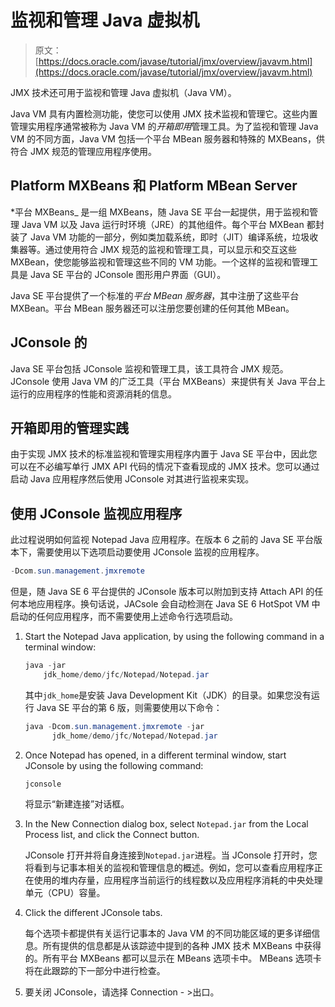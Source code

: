 # 监视和管理 Java 虚拟机

> 原文： [https://docs.oracle.com/javase/tutorial/jmx/overview/javavm.html](https://docs.oracle.com/javase/tutorial/jmx/overview/javavm.html)

JMX 技术还可用于监视和管理 Java 虚拟机（Java VM）。

Java VM 具有内置检测功能，使您可以使用 JMX 技术监视和管理它。这些内置管理实用程序通常被称为 Java VM 的*开箱即用*管理工具。为了监视和管理 Java VM 的不同方面，Java VM 包括一个平台 MBean 服务器和特殊的 MXBeans，供符合 JMX 规范的管理应用程序使用。

## Platform MXBeans 和 Platform MBean Server

*平台 MXBeans_ 是一组 MXBeans，随 Java SE 平台一起提供，用于监视和管理 Java VM 以及 Java 运行时环境（JRE）的其他组件。每个平台 MXBean 都封装了 Java VM 功能的一部分，例如类加载系统，即时（JIT）编译系统，垃圾收集器等。通过使用符合 JMX 规范的监视和管理工具，可以显示和交互这些 MXBean，使您能够监视和管理这些不同的 VM 功能。一个这样的监视和管理工具是 Java SE 平台的 JConsole 图形用户界面（GUI）。

Java SE 平台提供了一个标准的*平台 MBean 服务器*，其中注册了这些平台 MXBean。平台 MBean 服务器还可以注册您要创建的任何其他 MBean。

## JConsole 的

Java SE 平台包括 JConsole 监视和管理工具，该工具符合 JMX 规范。 JConsole 使用 Java VM 的广泛工具（平台 MXBeans）来提供有关 Java 平台上运行的应用程序的性能和资源消耗的信息。

## 开箱即用的管理实践

由于实现 JMX 技术的标准监视和管理实用程序内置于 Java SE 平台中，因此您可以在不必编写单行 JMX API 代码的情况下查看现成的 JMX 技术。您可以通过启动 Java 应用程序然后使用 JConsole 对其进行监视来实现。

## 使用 JConsole 监视应用程序

此过程说明如何监视 Notepad Java 应用程序。在版本 6 之前的 Java SE 平台版本下，需要使用以下选项启动要使用 JConsole 监视的应用程序。

```java
-Dcom.sun.management.jmxremote

```

但是，随 Java SE 6 平台提供的 JConsole 版本可以附加到支持 Attach API 的任何本地应用程序。换句话说，JACsole 会自动检测在 Java SE 6 HotSpot VM 中启动的任何应用程序，而不需要使用上述命令行选项启动。

1.  Start the Notepad Java application, by using the following command in a terminal window:

    ```java
    java -jar 
        jdk_home/demo/jfc/Notepad/Notepad.jar

    ```

    其中`jdk_home`是安装 Java Development Kit（JDK）的目录。如果您没有运行 Java SE 平台的第 6 版，则需要使用以下命令：

    ```java
    java -Dcom.sun.management.jmxremote -jar 
          jdk_home/demo/jfc/Notepad/Notepad.jar

    ```

2.  Once Notepad has opened, in a different terminal window, start JConsole by using the following command:

    ```java
    jconsole

    ```

    将显示“新建连接”对话框。

3.  In the New Connection dialog box, select `Notepad.jar` from the Local Process list, and click the Connect button.

    JConsole 打开并将自身连接到`Notepad.jar`进程。当 JConsole 打开时，您将看到与记事本相关的监视和管理信息的概述。例如，您可以查看应用程序正在使用的堆内存量，应用程序当前运行的线程数以及应用程序消耗的中央处理单元（CPU）容量。

4.  Click the different JConsole tabs.

    每个选项卡都提供有关运行记事本的 Java VM 的不同功能区域的更多详细信息。所有提供的信息都是从该踪迹中提到的各种 JMX 技术 MXBeans 中获得的。所有平台 MXBeans 都可以显示在 MBeans 选项卡中。 MBeans 选项卡将在此跟踪的下一部分中进行检查。

5.  要关闭 JConsole，请选择 Connection - &gt;出口。